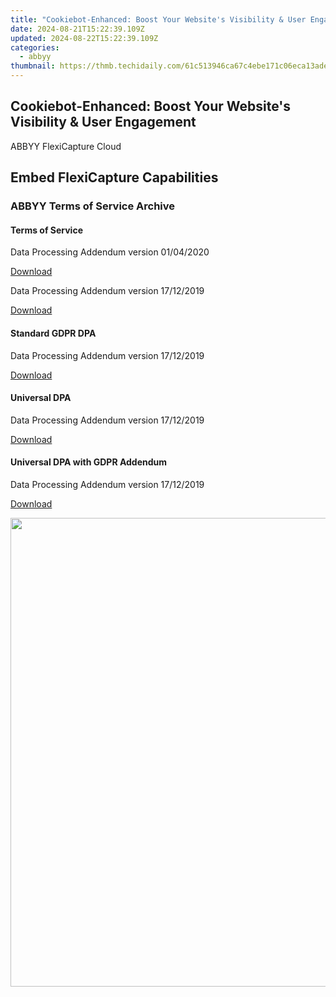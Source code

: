 ```yaml
---
title: "Cookiebot-Enhanced: Boost Your Website's Visibility & User Engagement"
date: 2024-08-21T15:22:39.109Z
updated: 2024-08-22T15:22:39.109Z
categories:
  - abbyy
thumbnail: https://thmb.techidaily.com/61c513946ca67c4ebe171c06eca13adeadd0c93b5bf89d5e42f26ac56570469b.jpg
---
```


## Cookiebot-Enhanced: Boost Your Website's Visibility & User Engagement

ABBYY FlexiCapture Cloud

## Embed FlexiCapture Capabilities

### ABBYY Terms of Service Archive

#### Terms of Service

Data Processing Addendum version 01/04/2020

[Download](https://www.abbyy.com/media/33664/abbyy%5Ffc%5Fcloud%5Fterms%5Fof%5Fservice%5F01042020.pdf)

Data Processing Addendum version 17/12/2019

[Download](https://www.abbyy.com/media/24313/abbyy%5Ffc%5Fcloud%5Fterms%5Fof%5Fservice%5F17dec2019.pdf)

#### Standard GDPR DPA

Data Processing Addendum version 17/12/2019

[Download](https://www.abbyy.com/media/24312/abbyy%5Ffc%5Fcloud%5Fstandard%5Fgdpr%5Fdpa.pdf)

#### Universal DPA

Data Processing Addendum version 17/12/2019

[Download](https://www.abbyy.com/media/24314/abbyy%5Ffc%5Fcloud%5Funiversal%5Fdpa.pdf)

#### Universal DPA with GDPR Addendum

Data Processing Addendum version 17/12/2019

[Download](https://www.abbyy.com/media/24315/abbyy%5Ffc%5Fcloud%5Funiversal%5Fdpa%5Fwith%5Fgdpr%5Faddendum.pdf)



<ins class="adsbygoogle"
     style="display:block"
     data-ad-format="autorelaxed"
     data-ad-client="ca-pub-7571918770474297"
     data-ad-slot="1223367746"></ins>



<ins class="adsbygoogle"
     style="display:block"
     data-ad-client="ca-pub-7571918770474297"
     data-ad-slot="8358498916"
     data-ad-format="auto"
     data-full-width-responsive="true"></ins>

<!-- affiliate ads begin -->
<a href="https://zebaoaffiliateprogram.pxf.io/c/5597632/1853659/21526" target="_top" id="1853659"><img src="//a.impactradius-go.com/display-ad/21526-1853659" border="0" alt="" width="1920" height="750"/></a><img height="0" width="0" src="https://imp.pxf.io/i/5597632/1853659/21526" style="position:absolute;visibility:hidden;" border="0" />
<!-- affiliate ads end -->
